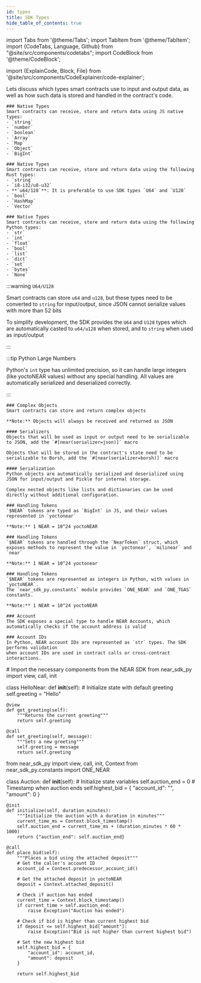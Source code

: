 ```yaml
---
id: types
title: SDK Types
hide_table_of_contents: true
---
```

import Tabs from '@theme/Tabs';
import TabItem from '@theme/TabItem';
import {CodeTabs, Language, Github} from "@site/src/components/codetabs";
import CodeBlock from '@theme/CodeBlock';

import {ExplainCode, Block, File} from '@site/src/components/CodeExplainer/code-explainer';

Lets discuss which types smart contracts use to input and output data, as well as how such data is stored and handled in the contract's code.

<ExplainCode languages="js,rust,python">

<Block highlights='{"js":"5,8,13"}' fname="hello-near">

    ### Native Types
    Smart contracts can receive, store and return data using JS native types:
    - `string`
    - `number`
    - `boolean`
    - `Array`
    - `Map`
    - `Object`
    - `BigInt`

</Block>

<Block highlights='{"rust":"6,13,22,27"}' fname="hello-near">

    ### Native Types
    Smart contracts can receive, store and return data using the following Rust types:
    - `string`
    - `i8-i32/u8-u32`
    - **`u64/128`**: It is preferable to use SDK types `U64` and `U128`
    - `bool`
    - `HashMap`
    - `Vector`

</Block>

<Block highlights='{"python":"6,9,12,15"}' fname="hello-near">

    ### Native Types
    Smart contracts can receive, store and return data using the following Python types:
    - `str`
    - `int`
    - `float`
    - `bool`
    - `list`
    - `dict`
    - `set`
    - `bytes`
    - `None`

</Block>

<Block highlights='{"rust": "1,15,24,81"}' fname="auction" type='info'>

:::warning `U64/U128`

Smart contracts can store `u64` and `u128`, but these types need to be converted to `string` for input/output, since JSON cannot serialize values with more than 52 bits

To simplify development, the SDK provides the `U64` and `U128` types which are automatically casted to `u64/u128` when stored, and to `string` when used as input/output

:::

</Block>

<Block highlights='{"python": "26,28"}' fname="auction" type='info'>

:::tip Python Large Numbers

Python's `int` type has unlimited precision, so it can handle large integers (like yoctoNEAR values) without any special handling. All values are automatically serialized and deserialized correctly.

:::

</Block>

<Block highlights='{"js":"3-6", "rust": "6-9", "python": "5-7"}' fname="auction">

    ### Complex Objects
    Smart contracts can store and return complex objects

    **Note:** Objects will always be received and returned as JSON

</Block>

<Block highlights='{"rust": "4"}' fname="auction">

    #### Serializers
    Objects that will be used as input or output need to be serializable to JSON, add the `#[near(serializer=json)]` macro

    Objects that will be stored in the contract's state need to be serializable to Borsh, add the `#[near(serializer=borsh)]` macro

</Block>

<Block highlights='{"python": "18,19"}' fname="auction">

    #### Serialization
    Python objects are automatically serialized and deserialized using JSON for input/output and Pickle for internal storage.
    
    Complex nested objects like lists and dictionaries can be used directly without additional configuration.

</Block>

<Block highlights='{"js": "5,10,28"}' fname="auction">

    ### Handling Tokens
    `$NEAR` tokens are typed as `BigInt` in JS, and their values represented in `yoctonear`

    **Note:** 1 NEAR = 10^24 yoctoNEAR

</Block>

<Block highlights='{"rust": "8,28,45"}' fname="auction">

    ### Handling Tokens
    `$NEAR` tokens are handled through the `NearToken` struct, which exposes methods to represent the value in `yoctonear`, `milinear` and `near`

    **Note:** 1 NEAR = 10^24 yoctonear

</Block>

<Block highlights='{"python": "10,27"}' fname="auction">

    ### Handling Tokens
    `$NEAR` tokens are represented as integers in Python, with values in `yoctoNEAR`. 
    The `near_sdk_py.constants` module provides `ONE_NEAR` and `ONE_TGAS` constants.

    **Note:** 1 NEAR = 10^24 yoctoNEAR

</Block>

<Block highlights='{"js": "4,29", "rust": "7,46", "python": "22,25"}' fname="auction">

    ### Account
    The SDK exposes a special type to handle NEAR Accounts, which automatically checks if the account address is valid

</Block>

<Block highlights='{"python": "22,25"}' fname="auction">

    ### Account IDs
    In Python, NEAR account IDs are represented as `str` types. The SDK performs validation 
    when account IDs are used in contract calls or cross-contract interactions.

</Block>

<File language="js" fname="hello-near"
    url="https://github.com/near-examples/hello-near-examples/blob/main/contract-ts/src/contract.ts"
    start="2" end="18" />

<File language="rust" fname="hello-near"
    url="https://github.com/near-examples/hello-near-examples/blob/main/contract-rs/src/lib.rs"
    start="2" end="32" />

<File language="python" fname="hello-near">
# Import the necessary components from the NEAR SDK
from near_sdk_py import view, call, init

class HelloNear:
    def __init__(self):
        # Initialize state with default greeting
        self.greeting = "Hello"
    
    @view
    def get_greeting(self):
        """Returns the current greeting"""
        return self.greeting
    
    @call
    def set_greeting(self, message):
        """Sets a new greeting"""
        self.greeting = message
        return self.greeting
</File>

<File language="js" fname="auction"
    url="https://github.com/near-examples/auctions-tutorial/blob/main/contract-ts/01-basic-auction/src/contract.ts"
    start="2" end="61" />

<File language="rust" fname="auction"
    url="https://github.com/near-examples/auctions-tutorial/blob/main/contract-rs/01-basic-auction/src/lib.rs"
    start="2" end="84" />

<File language="python" fname="auction">
from near_sdk_py import view, call, init, Context
from near_sdk_py.constants import ONE_NEAR

class Auction:
    def __init__(self):
        # Initialize state variables
        self.auction_end = 0  # Timestamp when auction ends
        self.highest_bid = {
            "account_id": "",
            "amount": 0
        }
    
    @init
    def initialize(self, duration_minutes):
        """Initialize the auction with a duration in minutes"""
        current_time_ms = Context.block_timestamp()
        self.auction_end = current_time_ms + (duration_minutes * 60 * 1000)
        return {"auction_end": self.auction_end}
    
    @call
    def place_bid(self):
        """Places a bid using the attached deposit"""
        # Get the caller's account ID
        account_id = Context.predecessor_account_id()
        
        # Get the attached deposit in yoctoNEAR
        deposit = Context.attached_deposit()
        
        # Check if auction has ended
        current_time = Context.block_timestamp()
        if current_time > self.auction_end:
            raise Exception("Auction has ended")
        
        # Check if bid is higher than current highest bid
        if deposit <= self.highest_bid["amount"]:
            raise Exception("Bid is not higher than current highest bid")
        
        # Set the new highest bid
        self.highest_bid = {
            "account_id": account_id,
            "amount": deposit
        }
        
        return self.highest_bid
</File>

</ExplainCode>
